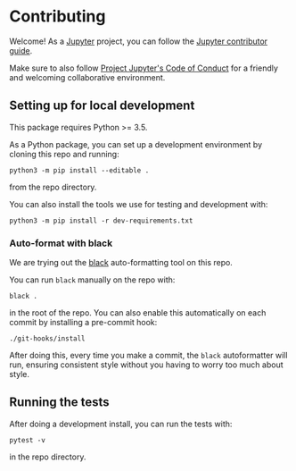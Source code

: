 # Contributing

Welcome! As a [Jupyter](https://jupyter.org) project, you can follow the [Jupyter contributor guide](https://jupyter.readthedocs.io/en/latest/contributor/content-contributor.html).

Make sure to also follow [Project Jupyter's Code of Conduct](https://github.com/jupyter/governance/blob/master/conduct/code_of_conduct.md) for a friendly and welcoming collaborative environment.

## Setting up for local development

This package requires Python >= 3.5.

As a Python package, you can set up a development environment by cloning this repo and running:

    python3 -m pip install --editable .

from the repo directory.

You can also install the tools we use for testing and development with:

    python3 -m pip install -r dev-requirements.txt


### Auto-format with black

We are trying out the [black](https://github.com/ambv/black) auto-formatting
tool on this repo.

You can run `black` manually on the repo with:

    black .

in the root of the repo. You can also enable this automatically on each commit
by installing a pre-commit hook:

    ./git-hooks/install

After doing this, every time you make a commit,
the `black` autoformatter will run,
ensuring consistent style without you having to worry too much about style.

## Running the tests

After doing a development install, you can run the tests with:

    pytest -v

in the repo directory.
